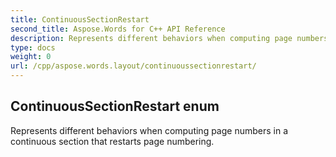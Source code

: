 ```yaml
---
title: ContinuousSectionRestart
second_title: Aspose.Words for C++ API Reference
description: Represents different behaviors when computing page numbers in a continuous section that restarts page numbering. 
type: docs
weight: 0
url: /cpp/aspose.words.layout/continuoussectionrestart/
---
```

## ContinuousSectionRestart enum


Represents different behaviors when computing page numbers in a continuous section that restarts page numbering. 

